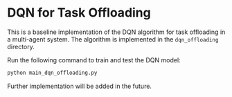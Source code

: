
<!-- dqn for task offloading baseline -->
# DQN for Task Offloading

This is a baseline implementation of the DQN algorithm for task offloading in a multi-agent system. The algorithm is implemented in the `dqn_offloading` directory.

Run the following command to train and test the DQN model:

```bash
python main_dqn_offloading.py
```

Further implementation will be added in the future.